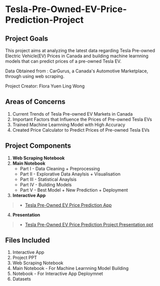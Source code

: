 # Tesla-Pre-Owned-EV-Price-Prediction-Project

## Project Goals 

This project aims at analyzing the latest data regarding Tesla Pre-owned Electric Vehicle(EV) Prices in Canada and building machine learnning models that can predict prices of a pre-owned Tesla EV.

Data Obtained from : CarGurus, a Canada's Automotive Marketplace, through using web scraping.

Project Creator: Flora Yuen Ling Wong

## Areas of Concerns
1. Current Trends of Tesla Pre-owned EV Markets in Canada
2. Important Factors that Influence the Prices of Pre-owned Tesla EVs
3. Trained Machine Learnning Model with High Accuracy
4. Created Price Calculator to Predict Prices of Pre-owned Tesla EVs

## Project Components
1. **Web Scraping Notebook**
2. **Main Notebook**
   - Part I - Data Cleaning + Preprocessing
   - Part II - Explorative Data Anaylsis + Visualisation
   - Part III - Statistical Anaylsis
   - Part IV - Building Models
   - Part V - Best Model + New Prediction + Deployment
3. **Interactive App**
> - [Tesla Pre-Owned EV Price Prediction App](https://tesla-quick-predict.streamlit.app/)
4. **Presentation**
> - [Tesla Pre-Owned EV Price Prediction Project Presentation ppt](https://drive.google.com/file/d/1wZd4eE5BD4SAQpGX_nXWAh4GTjQ2vU6s/view?usp=sharing)

## Files Included
1. Interactive App 
2. Project PPT
3. Web Scraping Notebook
4. Main Notebook - For Machine Learnning Model Building
5. Notebook - For Interactive App Deploymnet
6. Datasets

